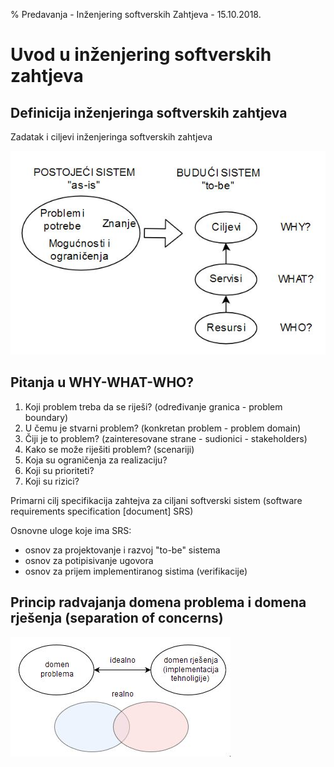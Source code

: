 % Predavanja - Inženjering softverskih Zahtjeva - 15.10.2018.

# Uvod u inženjering softverskih zahtjeva

## Definicija inženjeringa softverskih zahtjeva

Zadatak i ciljevi inženjeringa softverskih zahtjeva

![Ciljevi](https://github.com/Milos5/fax/blob/master/isz/predavanja/slike/Slika_01.jpg "Zadatak i ciljevi")

## Pitanja u WHY-WHAT-WHO?
1. Koji problem treba da se riješi? (određivanje granica - problem boundary)
2. U čemu je stvarni problem? (konkretan problem - problem domain)
3. Čiji je to problem? (zainteresovane strane - sudionici - stakeholders)
4. Kako se može riješiti problem? (scenariji)
5. Koja su ograničenja za realizaciju?
6. Koji su prioriteti?
7. Koji su rizici?

Primarni cilj specifikacija zahtejva za ciljani softverski sistem (software requirements specification [document] SRS)

Osnovne uloge koje ima SRS:
- osnov za projektovanje i razvoj "to-be" sistema
- osnov za potipisivanje ugovora
- osnov za prijem implementiranog sistima (verifikacije)

## Princip radvajanja domena problema i domena rješenja (separation of concerns)

![Razdvajanje](https://github.com/Milos5/fax/blob/master/isz/predavanja/slike/Slika_02.jpg "Princip razdvajanja domena problema i domena rješenja")